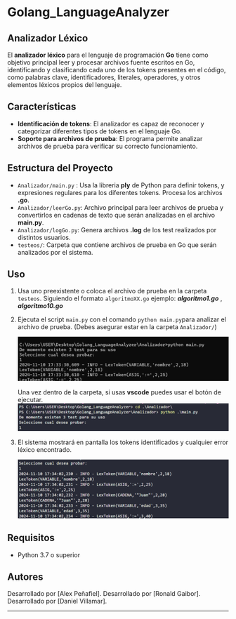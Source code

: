 # Golang_LanguageAnalyzer

## Analizador Léxico

El **analizador léxico** para el lenguaje de programación **Go** tiene como objetivo principal  leer y procesar archivos fuente escritos en Go, identificando y clasificando cada uno de los tokens presentes en el código, como palabras clave, identificadores, literales, operadores, y otros elementos léxicos propios del lenguaje.

## Características

- **Identificación de tokens**: El analizador es capaz de reconocer y categorizar diferentes tipos de tokens en el lenguaje Go.
- **Soporte para archivos de prueba**: El programa permite analizar archivos de prueba para verificar su correcto funcionamiento.

## Estructura del Proyecto
- `Analizador/main.py`  : Usa la libreria **ply** de Python para definir tokens, y expresiones regulares para los diferentes tokens. Procesa los archivos **.go**.
- `Analizador/leerGo.py`: Archivo principal para leer archivos de prueba y convertirlos en cadenas de texto que serán analizadas en el archivo **main.py**.
- `Analizador/logGo.py`: Genera archivos **.log** de los test realizados por distintos usuarios.
- `testeos/`: Carpeta que contiene archivos de prueba en Go que serán analizados por el sistema.

## Uso

1. Usa uno preexistente o coloca el archivo de prueba en la carpeta `testeos`. Siguiendo el formato `algoritmoXX.go`
   ejemplo: ***algoritmo1.go*** , ***algoritmo10.go***
2. Ejecuta el script `main.py` con el comando `python main.py`para analizar el archivo de prueba. (Debes asegurar estar en la carpeta `Analizador/`)

   ![Ejecución desde la terminal](readme_Material/ejecucion1.png)

    Una vez dentro de la carpeta, si usas **vscode** puedes usar el botón de ejecutar.
   ![Ejecución desde la terminal](readme_Material/ejecucion2.png)

3. El sistema mostrará en pantalla los tokens identificados y cualquier error léxico encontrado.

   ![Tokens Identificados](readme_Material/tokens_identificados.png)

## Requisitos

- Python 3.7 o superior



## Autores

Desarrollado por [Alex Peñafiel].
Desarrollado por [Ronald Gaibor].
Desarrollado por [Daniel Villamar].

---

